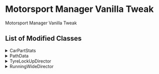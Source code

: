 # Motorsport Manager Vanilla Tweak
Motorsport Manager Vanilla Tweak
## List of Modified Classes
<details>
  <summary>CarPartStats</summary>
  
  * #### weightStrippedReliabilityMin
    Affects AI Team's weight stripping behavior relating to minimum reliability. In vanilla, the value is <code>0.5f</code> which means AI Team will weight strip their car parts down to 50% reliability, which is a very risky move. This mod changes it to <code>0.7f</code> to make sure they strip their car parts down to 70% only.
    ##### DEFAULT VALUE
    ```c#
    public const float weightStrippedReliabilityMin = 0.5f;
    ```
    ##### VANILLA TWEAK
    ```c#
    public const float weightStrippedReliabilityMin = 0.7f;
    ```
</details>

<details>
  <summary>PathData</summary>
  
  * #### CalculateLockUpZones()
    Affects how long in meters(?) the straight path is to enable the lock up zones. The default value is <code>400f</code> so if the straight path is less than 400 meters(?) then the lock up zones won't generate which means no driver will lock up in that spot. This mod changes it to <code>200f</code> so more lock up zones can be generated for each end of the straight path.
    ###### (?) = need confirmation
    ##### DEFAULT VALUE
    ```c#
    float num = 400f;
    ```
    ##### VANILLA TWEAK
    ```c#
    float num = 200f;
    ```
</details>

<details>
  <summary>TyreLockUpDirector</summary>
  
  * #### IsTyreLockUpViable()
    Affects when tyre lock up can trigger to each vehicle. For tyre lock up to happen, the function must return <code>true</code> .
    ##### DEFAULT VALUE
    ```c#
    bool isTutorialActiveInCurrentGameState = Game.instance.tutorialSystem.isTutorialActiveInCurrentGameState;
    bool flag = Game.instance.sessionManager.flag == SessionManager.Flag.Chequered;
    return inVehicle.speed <= GameUtility.MilesPerHourToMetersPerSecond(50f) && !isTutorialActiveInCurrentGameState && !inVehicle.behaviourManager.isOutOfRace && !flag && inVehicle.sessionEvents.IsReadyTo(SessionEvents.EventType.LockUp);
    ```
    ##### VANILLA TWEAK
    ```c#
    float focusSkill = 20f - inVehicle.driver.GetDriverStats().focus;
    float brakingSkill = 20f - inVehicle.driver.GetDriverStats().braking;
    float fitnessSkill = (Game.instance.sessionManager.GetNormalizedSessionTime() * 20f) - inVehicle.driver.GetDriverStats().fitness;
    float corneringSkill = 40f - inVehicle.driver.GetDriverStats().cornering - (Game.instance.sessionManager.currentSessionWeather.GetNormalizedTrackRubber() * 20f);
    float adaptabilitySkill = (Game.instance.sessionManager.currentSessionWeather.GetNormalizedTrackWater() * 20f) - inVehicle.driver.GetDriverStats().adaptability;

    float minSpeedToTriggerLockUp = (inVehicle.driver.GetDriverStats().braking * 0.75f) + (inVehicle.driver.GetDriverStats().cornering * 0.75f) + (Game.instance.sessionManager.currentSessionWeather.GetNormalizedTrackRubber() * 10f) - (Game.instance.sessionManager.currentSessionWeather.GetNormalizedTrackWater() * 10f);
    float lockUpChanceThreshold = (focusSkill + brakingSkill + fitnessSkill + adaptabilitySkill + corneringSkill) / 1000f;
    // change the 1000f to something else. The greater the value the less tyre lock up chance to trigger.

    bool isTutorialActiveInCurrentGameState = Game.instance.tutorialSystem.isTutorialActiveInCurrentGameState;
    bool flag = Game.instance.sessionManager.flag == SessionManager.Flag.Chequered;
    bool isLockUpTriggered = RandomUtility.GetRandom01() < lockUpChanceThreshold;
  
    return inVehicle.speed >= GameUtility.MilesPerHourToMetersPerSecond(minSpeedToTriggerLockUp) && !isTutorialActiveInCurrentGameState && !inVehicle.behaviourManager.isOutOfRace && !flag && isLockUpTriggered;
    ```
</details>

<details>
  <summary>RunningWideDirector</summary>
  
  * #### OnSessionStarting()
    Affects -
    ##### DEFAULT VALUE
    ```c#
    int k = RandomUtility.GetRandom(0, 2);
    ```
    ##### VANILLA TWEAK
    ```c#
    int k = RandomUtility.GetRandom(-3, 5);
    if (Game.instance.sessionManager.currentSessionWeather.GetNormalizedTrackWater() > 0.3f)
      k = RandomUtility.GetRandom(0, 5);
    ```
  * #### CanRunWide()
    Determines whether the subject is valid to run wide given it checks all the conditions.
    ##### DEFAULT VALUE
    ```c#
    if (RandomUtility.GetRandom01() < (float)this.mRunWidePathUseCount[inPath.pathID] / 3f)
    {
      return false;
    }
    bool flag = inVehicle.setup.tyreSet.GetTread() != SessionStrategy.GetRecommendedTreadRightNow() && RandomUtility.GetRandom01() < 0.1f;
    if (this.mActiveRunWideChunk.runWideCount <= 0 || this.mCooldown >= 0f)
    {
      return false;
    }
    if (Game.instance.sessionManager.eventDetails.currentSession.sessionType == SessionDetails.SessionType.Qualifying)
    {
      return flag;
    }
    float t = inVehicle.driver.GetDriverStats().focus / 20f;
    float num = Mathf.Lerp(1.5f, 2f, t);
    SessionWeatherDetails currentSessionWeather = Game.instance.sessionManager.currentSessionWeather;
    bool flag2 = Game.instance.sessionManager.flag == SessionManager.Flag.Green;
    bool flag3 = currentSessionWeather.GetNormalizedTrackWater() > 0.5f && currentSessionWeather.GetNormalizedRain() > 0.2f;
    bool flag4 = inVehicle.timer.gapToAhead > 0.1f && inVehicle.timer.gapToAhead < num;
    bool flag5 = inVehicle.timer.gapToBehind > 0.1f && inVehicle.timer.gapToBehind < num;
    bool flag6 = (flag5 && flag4) || flag4;
    return flag2 && (flag6 || flag || flag3);
    ```
    ##### VANILLA TWEAK
    ```c#
    SessionWeatherDetails currentSessionWeather = Game.instance.sessionManager.currentSessionWeather;
    bool flag = inVehicle.setup.tyreSet.GetTread() != SessionStrategy.GetRecommendedTreadRightNow() && RandomUtility.GetRandom01() < 0.1f;
    bool flag2 = Game.instance.sessionManager.flag == SessionManager.Flag.Green;

    float focusSkill = 20f - inVehicle.driver.GetDriverStats().focus;
    float corneringSkill = 40f - inVehicle.driver.GetDriverStats().cornering - (Game.instance.sessionManager.currentSessionWeather.GetNormalizedTrackRubber() * 20f);
    float brakingSkill = 20f - inVehicle.driver.GetDriverStats().braking;
    float fitnessSkill = (Game.instance.sessionManager.GetNormalizedSessionTime() * 20f) - inVehicle.driver.GetDriverStats().fitness;
    float adaptabilitySkill = (Game.instance.sessionManager.currentSessionWeather.GetNormalizedTrackWater() * 20f) - inVehicle.driver.GetDriverStats().adaptability;
    float pressureFromAhead = 20f - (inVehicle.timer.gapToAhead * 10f);
    float pressureFromBehind = 20f - (inVehicle.timer.gapToBehind * 10f);
    if (inVehicle.timer.gapToAhead > 2f)
      pressureFromAhead = 0f;
    if (inVehicle.timer.gapToBehind > 2f)
      pressureFromBehind = 0f;
    float runningWideChanceThreshold = (focusSkill + corneringSkill + brakingSkill + fitnessSkill + adaptabilitySkill + pressureFromAhead + pressureFromBehind) / 1000f;

    bool isRunningWideTriggered = RandomUtility.GetRandom01() < runningWideChanceThreshold;

    return flag2 && (flag || isRunningWideTriggered);
    ```
</details>
